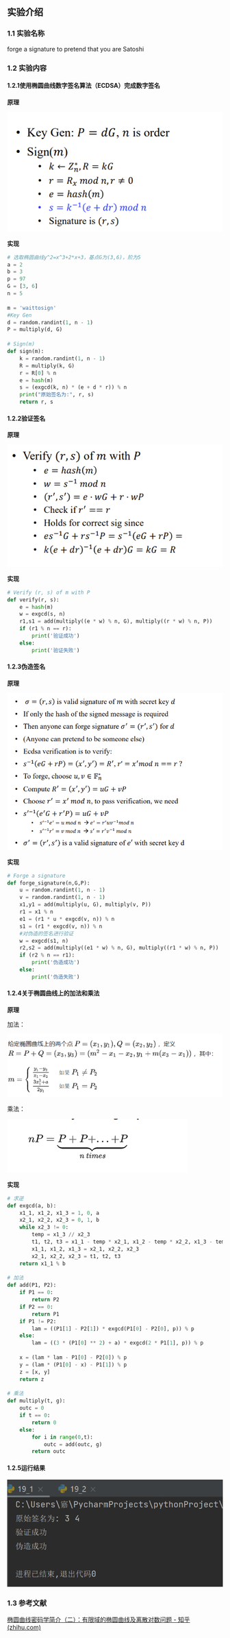 ## 实验介绍

### 1.1 实验名称
forge a signature to pretend that you are Satoshi
### 1.2 实验内容
#### 1.2.1使用椭圆曲线数字签名算法（ECDSA）完成数字签名
**原理**

![Vp1juP.png](Vp1juP.png)

**实现**

```python
# 选取椭圆曲线y^2=x^3+2*x+3，基点G为(3,6)，阶为5
a = 2
b = 3
p = 97
G = [3, 6]
n = 5

m = 'waittosign'
#Key Gen
d = random.randint(1, n - 1)
P = multiply(d, G)

# Sign(m)
def sign(m):
    k = random.randint(1, n - 1)
    R = multiply(k, G)
    r = R[0] % n
    e = hash(m)
    s = (exgcd(k, n) * (e + d * r)) % n
    print("原始签名为:", r, s)
    return r, s

```


#### 1.2.2验证签名

**原理**

![Vp1ghd.png](Vp1ghd.png)

**实现**

```python
# Verify (r, s) of m with P
def verify(r, s):
    e = hash(m)
    w = exgcd(s, n)
    r1,s1 = add(multiply((e * w) % n, G), multiply((r * w) % n, P))
    if (r1 % n == r):
        print('验证成功')
    else:
        print('验证失败')
```



#### 1.2.3伪造签名

**原理**

![Vp17Zb.png](Vp17Zb.png)

**实现**

```python
# Forge a signature
def forge_signature(n,G,P):
    u = random.randint(1, n - 1)
    v = random.randint(1, n - 1)
    x1,y1 = add(multiply(u, G), multiply(v, P))
    r1 = x1 % n
    e1 = (r1 * u * exgcd(v, n)) % n
    s1 = (r1 * exgcd(v, n)) % n
    #对伪造的签名进行验证
    w = exgcd(s1, n)
    r2,s2 = add(multiply((e1 * w) % n, G), multiply((r1 * w) % n, P))
    if (r2 % n == r1):
        print('伪造成功')
    else:
        print('伪造失败')

```



#### 1.2.4关于椭圆曲线上的加法和乘法

**原理**

加法：

![Vp1eez.png](Vp1eez.png)

乘法：

![Vp1Fka.png](Vp1Fka.png)

**实现**

```python
# 求逆
def exgcd(a, b):
    x1_1, x1_2, x1_3 = 1, 0, a
    x2_1, x2_2, x2_3 = 0, 1, b
    while x2_3 != 0:
        temp = x1_3 // x2_3
        t1, t2, t3 = x1_1 - temp * x2_1, x1_2 - temp * x2_2, x1_3 - temp * x2_3
        x1_1, x1_2, x1_3 = x2_1, x2_2, x2_3
        x2_1, x2_2, x2_3 = t1, t2, t3
    return x1_1 % b

# 加法
def add(P1, P2):
    if P1 == 0:
        return P2
    if P2 == 0:
        return P1
    if P1 != P2:
        lam = ((P1[1] - P2[1]) * exgcd(P1[0] - P2[0], p)) % p
    else:
        lam = ((3 * (P1[0] ** 2) + a) * exgcd(2 * P1[1], p)) % p

    x = (lam * lam - P1[0] - P2[0]) % p
    y = (lam * (P1[0] - x) - P1[1]) % p
    z = [x, y]
    return z

# 乘法
def multiply(t, g):
    outc = 0
    if t == 0:
        return 0
    else:
        for i in range(0,t):
            outc = add(outc, g)
        return outc
```



#### 1.2.5运行结果

![6.png](oeAPX3a1.png)



### 1.3 参考文献

[椭圆曲线密码学简介（二）：有限域的椭圆曲线及离散对数问题 - 知乎 (zhihu.com)](https://zhuanlan.zhihu.com/p/104531745)



